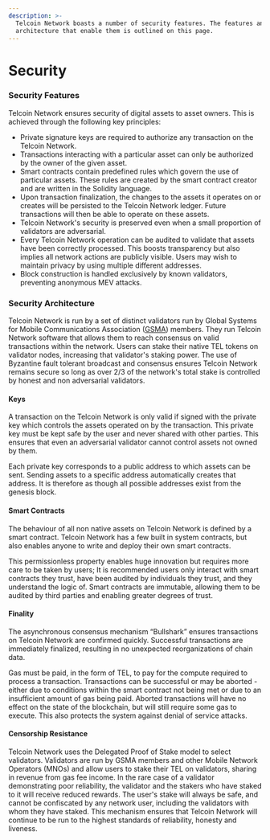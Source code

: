 ```yaml
---
description: >-
  Telcoin Network boasts a number of security features. The features and
  architecture that enable them is outlined on this page.
---
```


# Security

### Security Features

Telcoin Network ensures security of digital assets to asset owners. This is achieved through the following key principles:

* Private signature keys are required to authorize any transaction on the Telcoin Network.
* Transactions interacting with a particular asset can only be authorized by the owner of the given asset.
* Smart contracts contain predefined rules which govern the use of particular assets. These rules are created by the smart contract creator and are written in the Solidity language.
* Upon transaction finalization, the changes to the assets it operates on or creates will be persisted to the Telcoin Network ledger. Future transactions will then be able to operate on these assets.
* Telcoin Network's security is preserved even when a small proportion of validators are adversarial.
* Every Telcoin Network operation can be audited to validate that assets have been correctly processed. This boosts transparency but also implies all network actions are publicly visible. Users may wish to maintain privacy by using multiple different addresses.
* Block construction is handled exclusively by known validators, preventing anonymous MEV attacks.

### Security Architecture

Telcoin Network is run by a set of distinct validators run by Global Systems for Mobile Communications Association ([GSMA](https://www.gsma.com/)) members. They run Telcoin Network software that allows them to reach consensus on valid transactions within the network. Users can stake their native TEL tokens on validator nodes, increasing that validator's staking power. The use of Byzantine fault tolerant broadcast and consensus ensures Telcoin Network remains secure so long as over 2/3 of the network's total stake is controlled by honest and non adversarial validators.

#### Keys

A transaction on the Telcoin Network is only valid if signed with the private key which controls the assets operated on by the transaction. This private key must be kept safe by the user and never shared with other parties. This ensures that even an adversarial validator cannot control assets not owned by them.&#x20;

Each private key corresponds to a public address to which assets can be sent. Sending assets to a specific address automatically creates that address. It is therefore as though all possible addresses exist from the genesis block.

#### Smart Contracts

The behaviour of all non native assets on Telcoin Network is defined by a smart contract. Telcoin Network has a few built in system contracts, but also enables anyone to write and deploy their own smart contracts.&#x20;

This permissionless property enables huge innovation but requires more care to be taken by users; It is recommended users only interact with smart contracts they trust, have been audited by individuals they trust, and they understand the logic of. Smart contracts are immutable, allowing them to be audited by third parties and enabling greater degrees of trust.

#### Finality

The asynchronous consensus mechanism “Bullshark” ensures transactions on Telcoin Network are confirmed quickly. Successful transactions are immediately finalized, resulting in no unexpected reorganizations of chain data.

Gas must be paid, in the form of TEL, to pay for the compute required to process a transaction. Transactions can be successful or may be aborted - either due to conditions within the smart contract not being met or due to an insufficient amount of gas being paid. Aborted transactions will have no effect on the state of the blockchain, but will still require some gas to execute. This also protects the system against denial of service attacks.

#### Censorship Resistance

Telcoin Network uses the Delegated Proof of Stake model to select validators. Validators are run by GSMA members and other Mobile Network Operators (MNOs) and allow users to stake their TEL on validators, sharing in revenue from gas fee income. In the rare case of a validator demonstrating poor reliability, the validator and the stakers who have staked to it will receive reduced rewards. The user's stake will always be safe, and cannot be confiscated by any network user, including the validators with whom they have staked. This mechanism ensures that Telcoin Network will continue to be run to the highest standards of reliability, honesty and liveness.
